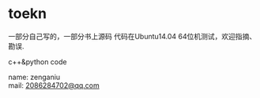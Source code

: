 # toekn
一部分自己写的，一部分书上源码
代码在Ubuntu14.04 64位机测试，欢迎指摘、勘误.

c++&amp;python code 

name: zenganiu                  
mail: 2086284702@qq.com
